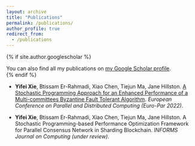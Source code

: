 ```yaml
---
layout: archive
title: "Publications"
permalink: /publications/
author_profile: true
redirect_from:
  - /publications
---
```


{% if site.author.googlescholar %}
  <div class="wordwrap">You can also find all my publications on <a href="{{site.author.googlescholar}}">my Google Scholar profile</a>.</div>
{% endif %}

<!--{% include base_path %}-->

<!--{% for post in site.publications reversed %}
  {% include archive-single.html %}
{% endfor %}-->

* **Yifei Xie**, Btissam Er-Rahmadi, Xiao Chen, Tiejun Ma, Jane Hillston. [A Stochastic Programming Approach for an Enhanced Performance of a Multi-committees Byzantine Fault Tolerant Algorithm](https://link.springer.com/chapter/10.1007/978-3-031-31209-0_20). *European Conference on Parallel and Distributed Computing (Euro-Par 2022)*.

* **Yifei Xie**, Btissam Er-Rahmadi, Xiao Chen, Tiejun Ma, Jane Hillston. A Stochastic Programming-based Performance Optimization Framework for Parallel Consensus Network in Sharding Blockchain. *INFORMS Journal on Computing (under review)*.
